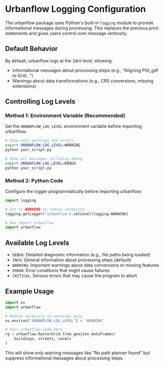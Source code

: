 # Urbanflow Logging Configuration

The urbanflow package uses Python's built-in `logging` module to provide informational messages during processing. This replaces the previous print statements and gives users control over message verbosity.

## Default Behavior

By default, urbanflow logs at the `INFO` level, showing:
- Informational messages about processing steps (e.g., "Aligning POI_gdf to Grid...")
- Warnings about data transformations (e.g., CRS conversions, missing extensions)

## Controlling Log Levels

### Method 1: Environment Variable (Recommended)
Set the `URBANFLOW_LOG_LEVEL` environment variable before importing urbanflow:

```bash
# Show only warnings and errors
export URBANFLOW_LOG_LEVEL=WARNING
python your_script.py

# Show all messages including debug
export URBANFLOW_LOG_LEVEL=DEBUG
python your_script.py
```

### Method 2: Python Code
Configure the logger programmatically before importing urbanflow:

```python
import logging

# Set to WARNING to reduce verbosity
logging.getLogger('urbanflow').setLevel(logging.WARNING)

# Now import urbanflow
import urbanflow
```

## Available Log Levels

- `DEBUG`: Detailed diagnostic information (e.g., file paths being loaded)
- `INFO`: General information about processing steps (default)
- `WARNING`: Important warnings about data conversions or missing features
- `ERROR`: Error conditions that might cause failures
- `CRITICAL`: Serious errors that may cause the program to abort

## Example Usage

```python
import os
import urbanflow

# Reduce verbosity to warnings only
os.environ['URBANFLOW_LOG_LEVEL'] = 'WARNING'

# Your urbanflow code here
rg = urbanflow.RasterGrid.from_geojson_dataframes(
    buildings, streets, canals
)
```

This will show only warning messages like "No path planner found" but suppress informational messages about processing steps.